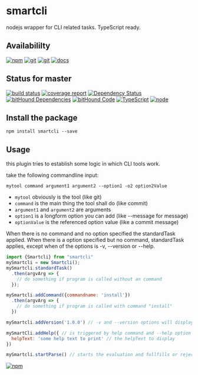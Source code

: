 # smartcli
nodejs wrapper for CLI related tasks. TypeScript ready.

## Availabililty
[![npm](https://push.rocks/assets/repo-button-npm.svg)](https://www.npmjs.com/package/smartcli)
[![git](https://push.rocks/assets/repo-button-git.svg)](https://gitlab.com/pushrocks/smartcli)
[![git](https://push.rocks/assets/repo-button-mirror.svg)](https://github.com/pushrocks/smartcli)
[![docs](https://push.rocks/assets/repo-button-docs.svg)](https://pushrocks.gitlab.io/smartcli/docs)

## Status for master
[![build status](https://gitlab.com/pushrocks/smartcli/badges/master/build.svg)](https://gitlab.com/pushrocks/smartcli/commits/master)
[![coverage report](https://gitlab.com/pushrocks/smartcli/badges/master/coverage.svg)](https://gitlab.com/pushrocks/smartcli/commits/master)
[![Dependency Status](https://david-dm.org/pushrocks/smartcli.svg)](https://david-dm.org/pushrocks/smartcli)
[![bitHound Dependencies](https://www.bithound.io/github/pushrocks/smartcli/badges/dependencies.svg)](https://www.bithound.io/github/pushrocks/smartcli/master/dependencies/npm)
[![bitHound Code](https://www.bithound.io/github/pushrocks/smartcli/badges/code.svg)](https://www.bithound.io/github/pushrocks/smartcli)
[![TypeScript](https://img.shields.io/badge/TypeScript-2.x-blue.svg)](https://nodejs.org/dist/latest-v6.x/docs/api/)
[![node](https://img.shields.io/badge/node->=%206.x.x-blue.svg)](https://nodejs.org/dist/latest-v6.x/docs/api/)

## Install the package
    npm install smartcli --save

## Usage

this plugin tries to establish some logic in which CLI tools work.

take the following commandline input:

```
mytool command argument1 argument2 --option1 -o2 option2Value
```

* `mytool` obviously is the tool (like git)
* `command` is the main thing the tool shall do (like commit)
* `argument1` and `argument2` are arguments
* `option1` is a longform option you can add (like --message for message)
* `optionValue` is the referenced option value (like a commit message)

When there is no command and no option specified the standardTask applied.
When there is a option specified but no command, standardTask applies,
except when of the options is -v, --version or --help.

```javascript
import {Smartcli} from "smartcli"
mySmartcli = new Smartcli();
mySmartcli.standardTask()
  .then(argvArg => {
    // do something if program is called without an command
  });

mySmartcli.addCommand({commandname: 'install'})
  .then(argvArg => {
    // do something if program is called with command "install"
  })

mySmartcli.addVersion('1.0.0') // -v and --version options will display the specified version in the terminal

mySmartCli.addHelp({ // is triggered by help command and --help option
  helpText: 'some help text to print' // the helpText to display
})

mySmartcli.startParse() // starts the evaluation and fullfills or rejects promises.
```

[![npm](https://push.rocks/assets/repo-header.svg)](https://push.rocks)
